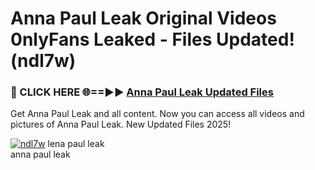 # Anna Paul Leak Original Videos 0nlyFans Leaked - Files Updated! (ndl7w)

<h3>🔴 CLICK HERE 🌐==►► <a href="https://tinyurl.com/4seja8ks" rel="nofollow">Anna Paul Leak Updated Files</a></h3>

Get Anna Paul Leak and all content. Now you can access all videos and pictures of Anna Paul Leak. New Updated Files 2025!

[![ndl7w](https://i.imgur.com/EWjZXRe.gif)](https://tinyurl.com/4seja8ks)
lena paul leak<br>
anna paul leak